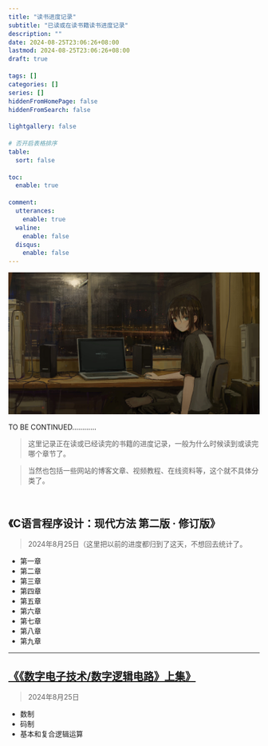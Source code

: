 ```yaml
---
title: "读书进度记录"
subtitle: "已读或在读书籍读书进度记录"
description: ""
date: 2024-08-25T23:06:26+08:00
lastmod: 2024-08-25T23:06:26+08:00
draft: true

tags: []
categories: []
series: []
hiddenFromHomePage: false
hiddenFromSearch: false

lightgallery: false

# 否开启表格排序
table:
  sort: false

toc:
  enable: true

comment:
  utterances:
    enable: true
  waline:
    enable: false
  disqus:
    enable: false
---
```


![reading](reading.jpg)

TO BE CONTINUED…………

> 这里记录正在读或已经读完的书籍的进度记录，一般为什么时候读到或读完哪个章节了。

> 当然也包括一些网站的博客文章、视频教程、在线资料等，这个就不具体分类了。

<br>

## 《C语言程序设计：现代方法 第二版 · 修订版》

> 2024年8月25日（这里把以前的进度都归到了这天，不想回去统计了。

+ 第一章
+ 第二章
+ 第三章
+ 第四章
+ 第五章
+ 第六章
+ 第七章
+ 第八章
+ 第九章

---

## [《《数字电子技术/数字逻辑电路》上集》](https://www.bilibili.com/video/BV1A3411z7Mf?p=1&vd_source=1134fbe64f027b7491d220ce95e752de)

> 2024年8月25日

+ 数制
+ 码制
+ 基本和复合逻辑运算
